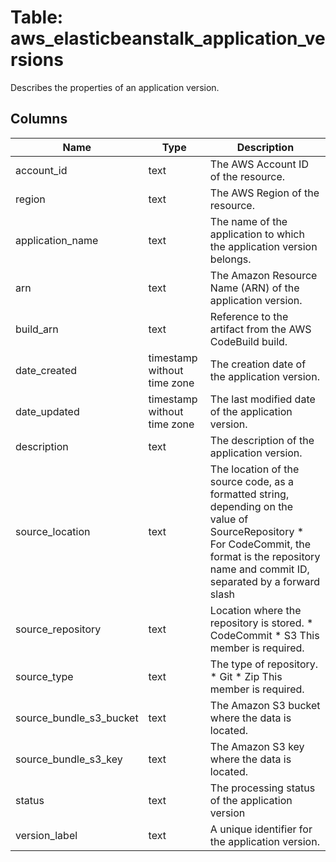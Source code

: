 
# Table: aws_elasticbeanstalk_application_versions
Describes the properties of an application version.
## Columns
| Name        | Type           | Description  |
| ------------- | ------------- | -----  |
|account_id|text|The AWS Account ID of the resource.|
|region|text|The AWS Region of the resource.|
|application_name|text|The name of the application to which the application version belongs.|
|arn|text|The Amazon Resource Name (ARN) of the application version.|
|build_arn|text|Reference to the artifact from the AWS CodeBuild build.|
|date_created|timestamp without time zone|The creation date of the application version.|
|date_updated|timestamp without time zone|The last modified date of the application version.|
|description|text|The description of the application version.|
|source_location|text|The location of the source code, as a formatted string, depending on the value of SourceRepository  * For CodeCommit, the format is the repository name and commit ID, separated by a forward slash|
|source_repository|text|Location where the repository is stored.  * CodeCommit  * S3  This member is required.|
|source_type|text|The type of repository.  * Git  * Zip  This member is required.|
|source_bundle_s3_bucket|text|The Amazon S3 bucket where the data is located.|
|source_bundle_s3_key|text|The Amazon S3 key where the data is located.|
|status|text|The processing status of the application version|
|version_label|text|A unique identifier for the application version.|
